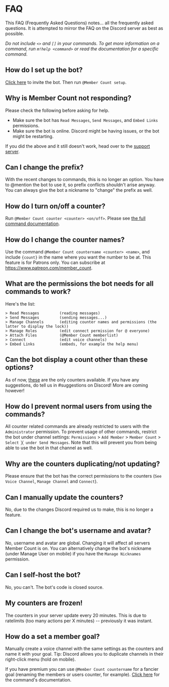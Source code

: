# FAQ

This FAQ (Frequently Asked Questions) notes... all the frequently asked questions. It is attempted to mirror the FAQ on the Discord server as best as possible.

*Do not include `<>` and `[]` in your commands. To get more information on a command, run `m!help <command>` or read the documentation for a specific command.*

## How do I set up the bot?
[Click here](https://discordapp.com/api/oauth2/authorize?client_id=432533456807919639&permissions=8&scope=bot) to invite the bot. Then run `@Member Count setup`.

## Why is Member Count not responding?
Please check the following before asking for help.
- Make sure the bot has `Read Messages`, `Send Messages`, and `Embed Links` permissions.
- Make sure the bot is online. Discord might be having issues, or the bot might be restarting.

If you did the above and it still doesn't work, head over to the [support server](https://discord.gg/dWMgWWw).

## Can I change the prefix?
With the recent changes to commands, this is no longer an option. You have to @mention the bot to use it, so prefix conflicts shouldn't arise anyway. You can always give the bot a nickname to "change" the prefix as well.

## How do I turn on/off a counter?
Run `@Member Count counter <counter> <on/off>`. Please see [the full command documentation](/commands?id=counter).

## How do I change the counter names?
Use the command `@Member Count countername <counter> <name>`, and include `{count}` in the name where you want the number to be at. This feature is for Patrons only. You can subscribe at https://www.patreon.com/member_count.

## What are the permissions the bot needs for all commands to work?
Here's the list:
```
> Read Messages         (reading messages)
> Send Messages         (sending messages...)
> Manage Channels       (editing counter names and permissions (the latter to display the lock))
> Manage Roles          (edit connect permission for @ everyone)
> Attach Files          (@Member Count memberlist)
> Connect               (edit voice channels)
> Embed Links           (embeds, for example the help menu)
```
## Can the bot display a count other than these options?
As of now, [these](/commands?id=counter) are the only counters available. If you have any suggestions, do tell us in #suggestions on Discord! More are coming however!

## How do I prevent normal users from using the commands?
All counter related commands are already restricted to users with the `Administrator` permission. To prevent usage of other commands, restrict the bot under channel settings: `Permissions` > `Add Member` > `Member Count` > `Select ╳ under Send Messages`.  Note that this will prevent you from being able to use the bot in that channel as well.

## Why are the counters duplicating/not updating?
Please ensure that the bot has the correct permissions to the counters (`See Voice Channel`, `Manage Channel` and `Connect`).

## Can I manually update the counters?
No, due to the changes Discord required us to make, this is no longer a feature.

## Can I change the bot's username and avatar?
No, username and avatar are global. Changing it will affect all servers Member Count is on. You can alternatively change the bot's nickname (under Manage User on mobile) if you have the `Manage Nicknames` permission.

## Can I self-host the bot?
No, you can't. The bot's code is closed source.

## My counters are frozen!
The counters in your server update every 20 minutes. This is due to ratelimits (too many actions per X minutes) -- previously it was instant.

## How do a set a member goal?
Manually create a voice channel with the same settings as the counters and name it with your goal. Tip: Discord allows you to duplicate channels in their right-click menu (hold on mobile).

If you have premium you can use `@Member Count countername` for a fancier goal (renaming the members or users counter, for example). [Click here](/commands?id=countername) for the command's documentation.